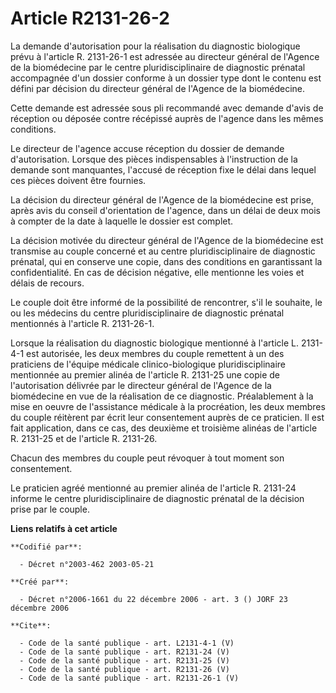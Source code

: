 # Article R2131-26-2

La demande d'autorisation pour la réalisation du diagnostic biologique prévu à l'article R. 2131-26-1 est adressée au
directeur général de l'Agence de la biomédecine par le centre pluridisciplinaire de diagnostic prénatal accompagnée d'un
dossier conforme à un dossier type dont le contenu est défini par décision du directeur général de l'Agence de la
biomédecine. 

Cette demande est adressée sous pli recommandé avec demande d'avis de réception ou déposée contre récépissé auprès de
l'agence dans les mêmes conditions. 

Le directeur de l'agence accuse réception du dossier de demande d'autorisation. Lorsque des pièces indispensables à
l'instruction de la demande sont manquantes, l'accusé de réception fixe le délai dans lequel ces pièces doivent être
fournies. 

La décision du directeur général de l'Agence de la biomédecine est prise, après avis du conseil d'orientation de l'agence,
dans un délai de deux mois à compter de la date à laquelle le dossier est complet. 

La décision motivée du directeur général de l'Agence de la biomédecine est transmise au couple concerné et au centre
pluridisciplinaire de diagnostic prénatal, qui en conserve une copie, dans des conditions en garantissant la confidentialité.
En cas de décision négative, elle mentionne les voies et délais de recours. 

Le couple doit être informé de la possibilité de rencontrer, s'il le souhaite, le ou les médecins du centre
pluridisciplinaire de diagnostic prénatal mentionnés à l'article R. 2131-26-1. 

Lorsque la réalisation du diagnostic biologique mentionné à l'article L. 2131-4-1 est autorisée, les deux membres du couple
remettent à un des praticiens de l'équipe médicale clinico-biologique pluridisciplinaire mentionnée au premier alinéa de
l'article R. 2131-25 une copie de l'autorisation délivrée par le directeur général de l'Agence de la biomédecine en vue de la
réalisation de ce diagnostic. Préalablement à la mise en oeuvre de l'assistance médicale à la procréation, les deux membres
du couple réitèrent par écrit leur consentement auprès de ce praticien. Il est fait application, dans ce cas, des deuxième et
troisième alinéas de l'article R. 2131-25 et de l'article R. 2131-26. 

Chacun des membres du couple peut révoquer à tout moment son consentement. 

Le praticien agréé mentionné au premier alinéa de l'article R. 2131-24 informe le centre pluridisciplinaire de diagnostic
prénatal de la décision prise par le couple.

**Liens relatifs à cet article**

	**Codifié par**:

	  - Décret n°2003-462 2003-05-21

	**Créé par**:

	  - Décret n°2006-1661 du 22 décembre 2006 - art. 3 () JORF 23 décembre 2006

	**Cite**:

	  - Code de la santé publique - art. L2131-4-1 (V)
	  - Code de la santé publique - art. R2131-24 (V)
	  - Code de la santé publique - art. R2131-25 (V)
	  - Code de la santé publique - art. R2131-26 (V)
	  - Code de la santé publique - art. R2131-26-1 (V)
